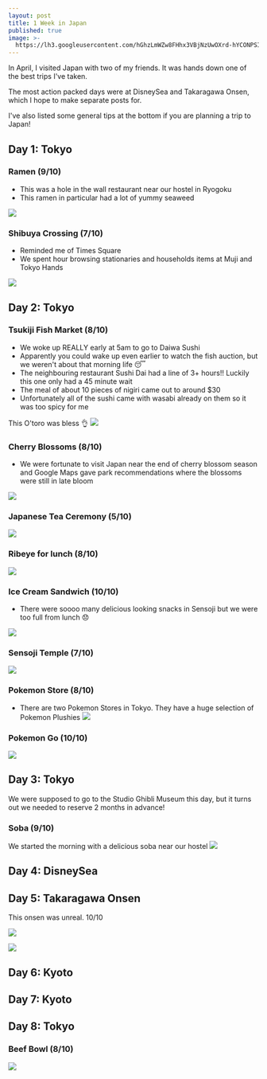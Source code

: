 ```yaml
---
layout: post
title: 1 Week in Japan
published: true
image: >-
  https://lh3.googleusercontent.com/hGhzLmWZw8FHhx3VBjNzUwOXrd-hYCONPSIZ71pbVCEHRP8cCuF0X1IXyyG3C-Xm9GJ3BpiNCHB99ahr2a0Eiu7XWu3J4fgMORvGgkUujg2XTwt7NuNpzRp3l5xu4wbK1-8lIlHbjvnx0_6xtIMl6OLv2NbVLfuM_y5gpMp0Ryi5QyhUp9IBvmjN7cb-my4a55gIW_z-vekllAyGasPozsfIUswhhUAc6YHUgxj3gjjOKkYOKYkUBNWmXCIdb184-5r0UsuDpjNc6THF-MYj-Z610fCabW1Rhebt3TAPsxsChxSgeFNGcEBIEeav3eTb08Zv-K-fO5buCUKXHav5RvmDfR2umLjr6PimjI7WwSxTAQUE6mQBT0zc39as788WCC7PzA1YCCoAOzJfNBhBxbkAGpXpwDMZ9eXY_voARTUqq9fLwqCwLr57jLaOdKtNkdSiDqwx7jYBSIxLpQzCflkzPxMtc94d81vmhsG_l5AXy8wlZ14q_D3AkS1D2tayokSMg-OpCmhi9oMEUOdiulJn-KkYRiYLf-q4ONUI8oLjHiNfZmLsD1k-fw3vid38NP-yfm2U-AbZX1BGx_rislIDITXM8iQqOP5CfdGIOHyGqOegW691LFp_QivA1Yhwc9iDodxUy909OWINvGvJX-MLoxnXv8Q1fQ=w1035-h776-no
---
```

In April, I visited Japan with two of my friends. It was hands down one of the best trips I've taken.

The most action packed days were at DisneySea and Takaragawa Onsen, which I hope to make separate posts for.

I've also listed some general tips at the bottom if you are planning a trip to Japan!

## Day 1: Tokyo
### Ramen (9/10)
* This was a hole in the wall restaurant near our hostel in Ryogoku
* This ramen in particular had a lot of yummy seaweed

![](https://lh3.googleusercontent.com/8v_ASAtYlkUL3g81pesZO8zLmAE_qITbJsu4M_Ht-Y9ipPISDqxbBEDZDM9tM6ZvcIh1HUshWHybuHDGQS4cDPT7fRhwUhYBYJ7F58qgVEBqURF21QHZgH01N8Iq0Z9NcqQolrdb3nnpSD8I1q0BDoJkWfg5k0T3Gi7rjak3py5RJhptASDAwdrquMmRZ8nkpbvL8QyPvC2P_8PeRmSmmCQeeRo0IGVdI7HKbVllUbPb-J_oiqqmSjTB6VJQtO9smp24bRJ-ky9xJYYIlOlv-IJuUqwC8Ct1sXJfdV_qEO4mHGdPrRy5usz_OgcmN_E5306NULO91u6pqUCkOUNzBKPNOTjTCG4vqi4EN9L0ZFRr_gCx-TdC9f3T5qv9duQobplZW7PbJ9ZPkulWKRVpXLS4XM_YMJTBEC0gNiA8JiLb93bCbHvQi5Gqp2CObU-nM_Aaa75TNa_LTbflC1G7Kke1mjQGSwDNhZR-xYopNxI_i9tYFE4lyc1tby2y4qWFCn1I4MtOFjoVPf4Ih1fVLnI4vBzkuelr24Z_ncwx7gMVK0ucs95meGay_46ZYNowKS3tbihrf1YKPqNCIqmGFmcJtG6pTMaOEwYqSaq3-z_Ma7KvoTuH_2tXPivc0R6HgqnpMva-qGcguXmhdvDXJvrFYKzayeurKw=w720-h540-no)

### Shibuya Crossing (7/10)
* Reminded me of Times Square
* We spent hour browsing stationaries and households items at Muji and Tokyo Hands

![](https://lh3.googleusercontent.com/4oG1V_cM7oEs_TTLpqAHzUfdRB2lEH4qTV5pGPuIl5UqYPnA8rzzQvBzvAFhla7x2LBfL7RWCH5S2jd3CIQ35ODtoAUSrAN006H6ZStjbeh5YqkXNdiYHLVkUPt9OZGODg1l3Y57wX02YNw4WTHJAAhcAgBNW07UagEuT33IpZ77fc_UtvP679qLGtLdUtma-X5mLF-d_aR17LzN-nue_2mPbmDMYamSEYb4FDx2vakSHT-q2R8-LC8ocuvmfLGCnFPC7tQrOjlOJ0Xk4zy_ve6-a7d3U1-tuhX8luzze53xoy9UW2jkb31X0yqJqStDsyTHbulwe59cPVcMfwTaBxXr3iXmiCF86CYDvg7poDH7hUPaczLPbFcdsRaSV8pwQqd-OYK95lOwsGhvtS0VEQbROPI9lJCYogojFevrJfZ1JpN722DeMTlr-ukJVQ8xLIbS9GAhwQjGOGOI8GcUmzzdBYrmrmKcHMmOPuBqOky-FU1PLXgINx6x_81Hdf32QvvUlExYCvQTuLaHh6Sh03op21AaQSHhR5z7jvU1BZ0G1KHIqoKKALPE26C2kRiScVhrdoBUowsF7ES29GLCp-JbYgfg4x-BeBJoF0OAcMkQ1hJtXfjb_9tZfscmZzoR3XTU4lpRiyu68lhnUPu_MwJbqWzwz3_n2g=w720-h540-no)

## Day 2: Tokyo
### Tsukiji Fish Market (8/10)
* We woke up REALLY early at 5am to go to Daiwa Sushi
* Apparently you could wake up even earlier to watch the fish auction, but we weren't about that morning life 😴
* The neighbouring restaurant Sushi Dai had a line of 3+ hours!! Luckily this one only had a 45 minute wait
* The meal of about 10 pieces of nigiri came out to around $30
* Unfortunately all of the sushi came with wasabi already on them so it was too spicy for me

This O'toro was bless 👌
![](https://lh3.googleusercontent.com/whTlKmiQ7ZkNRRSEhvSaloBMgmsBVng6HlsQBq-QCnDECJm5E5Yf4iC1IBcEoZ6sAqU-xDmbmNXwRK6RtWI7FvU0TfqzyXxBCgMf98IBICvvC3iZO4fHaaQ-JrhULouuSH6NDncufINoXq9ewtTqClPDk-C3MmYPbHOXpr83pkucMCa2OuhMlXgPJlzG9L5UzHpIaQN2W0Dm-MaPS9JC_tkdjlYBhzMO4-bZjlK0CZH0s1sZFi8rItu4mqYjq8S8uC6AUJuQym5IztifpjwIVoXVdruNKCqY7cyD3Cw-tco_l71wyDG-u9lcwh3KuQhOEAuM6EEn3DqXCaPLTPWL3TtNs23qNb8-HC0YuEULVITekJ0gG593EmI7xu9Tp0RH_Y0LseiTFyUgWZuKjz0UPV841qq0h1Vr3RvNcVdgyB395_q8xaixlEqk8u1VA6-kFFYInfL30R7ERQQuWqLbyyjiw7M2z43ryLDxMzumknMPXz_Xirffs6sO2l3A7apG-nzWvLnGqvk287Z7un-eZpLLVqGbpwZZCTlTsL444aYv2y8230zwV5zBd6K2SpbMlpra9GDgOD-ibK38rsQXFxDotadbotWmmktc_NnogTh9DC_7c9TUf-3ZwkQDZHgDs9GlFsLEyEZgZVOnDZ2LHGtOVVkHsV7LNA=w1035-h776-no)

### Cherry Blossoms (8/10)
* We were fortunate to visit Japan near the end of cherry blossom season and Google Maps gave park recommendations where the blossoms were still in late bloom

![](https://lh3.googleusercontent.com/lNB3qKeqh5fowI2-08C4j_Zpsq-XqrSsauUjyaz0I_DOhsrE17lL7f-SG1G1JArZ_7R6pICmGNwIgOZEH2g8Dz_LpzxoVGF68vYyCXuid46NjO9YFNBQAW2y4Q1H-6lPmq_XDis0vpJT6zXFj1ggYE8JZ-gQdMfoJ5sssTW03sjnN3RFts-7vETuJ-G1yrxid37tT0b9q0DHCGDlMh9BMR3_1jO8lIJjV7UOSY49RQJvBaRFMy1GU1dSoF8AOQH0WwDrJHNSt42wj8_d2-PnNqgoCtREmbgFpqCvTWL4ikuE4YgtjcWNYKZtd_iCJynTBzW23iGEacAvwwxhUcrSMrOIoUd0rDju0DA6y_kPhXIdC1P8B7f3hISWCzlL1RCCKz8S1uQPL4byJ_rDz9Lft46V0HLmXRxs2mLVUk-XHpxZWkEu_BLc8akduPhDs6dDMXTdhyQ5BFHX7JzAbIoRNxWYUn83Yz5laC_ozA97ipwiwTiBB4p5QQYNtCbSqHE_hRHW8JAfHvezfMS3n4oO3mNLqycLyv2mqalagq2haW8x8Ezfq1EH2Tdl_k_jSFsDjtJKj6q_u_7EMH7RfLHq6s_u4E6buOi7HBktFVgDo-nTp2L4--YB7czwCAI7G_UHPuUvUdo1YgAYSjXYl3u91b6LzmnfsfjF=w412-h732-no)

### Japanese Tea Ceremony (5/10)

![](https://lh3.googleusercontent.com/VpYoIk2yp3xoEkOKmecfBXKGkjlX0EMsr4FVTQmGv18aBJu8jVRmyuIfhc_9nXsx9Uc-k7skM-ONUh3RKo_0K3EUiggYuLHffNGp9-Zl4Oo_VHXc6kzRtNCG9f40ZZ_S2IUsBk-MWhuHbBPMBooqxDmAhAc6vu8oXHqJJHTDleAfPb9r50LdjWpvjk3OMAyWIc21WpUtb5uu2F2fHblbPFT3gKGrhhYGx4DhfWIPCnWF5IQNP-Ga6lldLVGPPiUkyDku6_e0Y0oEO6KHv9V48uqVGQM2qfuJucbWBuoeOtKDUjijMXIkuVhlZQUq-Eh_ZRHDSgcJmLvDrEP5RAe6-ETCtJutbqzasbBxtkS1sMhAVrP0SabBrUIThhcRYqFy1nAWNueAuLX9hg8puRYG2_cI_T5c8dRdpb_LeF_inWIaOxdhm2SW08UHrpurrxmLP9jPs4Wxu3NNhlv4DRs4aWCHL9649VSfB7w_TQ1c5hKk-t0a_OGSIpKXeuoF_Ko2248Awj11hlDhJ82QaysiJ-nhM2nDCL5h0RmCdv_FKFwHUYuZxKmHegOi0KxZR_3hCXf_CqJ7p6dtXuay_H_2I-t1Rp30To4A_WhVKH-8ddmTbIum22nWyUKaQXnG_HpgNXlp7XPVB2xEO9PtQiP0ZzJQPdsQat8-Uw=w1035-h776-no)

### Ribeye for lunch (8/10)

![](https://lh3.googleusercontent.com/C8Ke3Iphb-g2i6q4-GdyAH1q3wXjlpWzDIucR5amUysKFV9RUj9HaWub_hQTZ6FJP7I43SeclR_zc2DgGlW9s03AWSDz5CDvE-9Xb8o_JWy7RvN8_w-SM4_3MlgyMyB8KFbTpDdWkB_02nIUELaruRSVgjSUqZYfWk3rBN3u5h-IXQCNcSp5p32JzxdWk1zhgNrUgm5eOT8JN-3vNKRNLLzBLr63HQeQLi-kgLOMxYaV7QMJTyvQoW98f7KSL8L1_vmQFYNHOXvDXaYRfkpA3tCKlrtcooMUtJ5I2Vrviw5bMAM931OBvId_mjCQRh9qtoK2cuDqUpJMK2-AMNC8fjT-jXxNt_4XJBBgA28Pvu57rtD45SQ0MM9X_OEyKIVwBWSJwJKKn3CPHV6nwpgOAdIArK8-HlklSWutMoUQz1Ut0vsETJSxzdlJUpQjtLvUlIklM14jc1iRppWCEfMY-WWGOJEdaLr-Jv3PenlyAygcea4ziyl5zw8enCbjXxlLNR_8rAKROqfzCeHuVz3ZYc_fk6RggVxreFFjk5_9nq6BkK7VrQYAk_5RwFXrHF1ATrqXgCQrs3WWmxQfTJ1o2nmjUH11k7Nql2T4PP0D6R8EZNPpjXj3vRvw2J22QeywDeqoGxDLEArxQjtQZHxMoLKZokidZdVZ5g=w976-h732-no)

### Ice Cream Sandwich (10/10)
* There were soooo many delicious looking snacks in Sensoji but we were too full from lunch 😞

![](https://lh3.googleusercontent.com/Lm_d1Gl_p5CdbU2xuoV4f6M7g0mK_z-cgtq_zDRPINnrBDdeD54JuY-m0ViZQQ9rzYSxhgmIHYNTkMQAygLQDjq616mmJT55aL_L5RwBihxc23b5B440nUFN8YSQpTMoiEiLXd0TFzIYkC143AggDmNVPkXwTHf1fmAZMMLf8OWmVMS0ZFaVO9wlULep9DKGdYpD50hr-X62jPxeWrddsQGRvtVzkHvacKLpoFUSR1bfZqaWbhX4vbYmYJNlxbVPh4GoeF4GLw9BF7mvFbfLhHkXP5c8v5IK8fIAfQZW7AgAKsmh4XTI-iWvkxgDfzQ7JjMsHNQrBfgZGa_yXb-tivkRp-_Uhz3A4YyclA4-WmtbpEWdd7uJ01jO8i0LQ6RSoWhw8TCvjQWe6nnal-bh-7T1NayzvitjVgq1m96iVpDlbmtYBSaZgF8xEOvcB862HdkEYoFQeLbr7J23H1hFU_YHWdRbRomo1X5DP9uYh6b6bo9zd_3-oBEjA-L4dltM4KCFGqFQ_iwyBr0FUraJyLtLYx9rnuTrm4I_8qPA-CzudE2aH3pE7eblZvyKHlZMTcs7TIPqz96GEZWe3SfvyfN8R-cr-aCrO0tQTzFL=w1035-h776-no)

### Sensoji Temple (7/10)
![](https://lh3.googleusercontent.com/IGGvARoArW6g3bF7rLxfHXxWN8ucxpp3fRdBc9mtxfWBNQwhwzACJ2rjYHh6dWVAVvoscmEtnPb1m-OHXQ9pku1JlOTERtD7PEQYaU1zs4CTlbHuVPWpZuOaePMLYL5kQRujjMdiUkBBZHpCqVcrNJalgCopUs8uYm2yzukRi2DO_7P8yl573WEQEB1v1mGIzRzYXfPFUG-isAaS3LqdHFf1lKIHamabJ9ub4_4uRHlRRFjcPkaWgPHdPzrHb8kZA49yLbgeEzu6mmvqDyKEnVGaq5wg0itqjLH12tXdRf8aedZsBeW522dCQCu1Sixp46bmcIsdD3_58WRMATUWDLM-notmpmKtvf7vp4voUuRp-URsA-rJ7cCTPziJGLy-Vj1KniGovCYmiAfCwJIHKEg6TnEpX3v44suIighHteGV0zbwPmFDlPATMl--IBPpmTWg0zLH5Zsoi9do3z6fUzh4WOlXAOZCnZJjTHDKPMizaW9Wks2RMw7YMaJIMOkcxUK85gQH1iFG1z1vafo1yMpkGrHsO4MybfhLlBVZMziqSM40A_MTQzggTso4AapPvLebad3mEZwycyyCRHEzfBxKDFvAOJNZKO7B8IhjhMR77VojkmXd9Vj-MWf7QlnghAg5oUmUxFvz89mf-i73oCULae2k6FHMHA=w586-h732-no)

### Pokemon Store (8/10)
* There are two Pokemon Stores in Tokyo. They have a huge selection of Pokemon Plushies
![](https://lh3.googleusercontent.com/uSc94vLHVjwQa5A8lb0trfwg9l2iXmpNq8PGZ82A4ipkLYH9bc8_Eq2m4BygwpG3G1Os0lQMXQHY1YKOyeQ373eQsjvIymxsx1q4wEL0oWfwVMgtA0CTseaTHVo65yc4IcysMp6IDHE-yhmIVznKo1FxRfiJ5pf0QgnD7ONSO7lqzu_HLbe9c7yh--i9eDmUkzaAIsKtJBTR-SAN72uNcomIJ4yIGmLJ1X8qwVT0ab6PwCF-bE4RHZ93CF8XDrDP1LUIcHxlHyB_MOUxghLgFFKjIeldU2gf2IUzkchYh1z-RCogbg8rMoeZrZ6Bjy5iFYXEsHL9FAcINWi9t_XKVOr3pcyTWJIDBFgaMhD2mxOtFGfaFsP88UzathBMgumBmB-zaFyJjUGb4zn5g6HbNIMIRKDPSAju7M0uSl8pZUBqEv-g6oo0As8cJB_r7p_ndmMJkaB-JF-9z8JE2igIEgLzOub0mOYKQUkz-3q_zYe-LWMaT-Y6iEwyBnwbfUtWr6t1MM_l96uxhXEqskQ1QAavcDZxpl94bT3uUZ6Lkg9utLtHL3GaFG4J-QfWmMcWX8QkQBucZNfv8YwJXeFMrUjLq50jUGn4ZfjOLLkJN2UemsmAqIet80yA4bcdIKfqRePSOSfhdFNLiC8jp_RTxWbdEphInwYK=w437-h776-no)

### Pokemon Go (10/10)
![](https://lh3.googleusercontent.com/DN1bwxPchPSuN_w-r5boAzoH8jLu_1j_ENIXQHBQaxY19RIWDYFkrVXCdsVAuMgeE6R9sazjXVGhX9cgMvMVTXRO2cKGp5Z_C4y2K3SXAbxk818-O9JvZ5BSI5caR_TpFl830L3yRYR7AA8U7pnha5h-q1EwpTR7DBUJQ-nGi6KI1wTgUQlmX2UVJJw3uqYGdXkD6lH7KymXBOsFGNNGXNq4F69UL169VZWQegQPG3rQCjlqeb00gs2lrOer2FlmahkhRvYh2PG713pTiEpa286MTGMQSegdysS9nFxDxSocE-BtkJFBCukSVhDmevFKB6sHbvw2X3aGreo5GbDRLfZmXsjK3_-YNvIyViFebREA-fPw7kwwtWc-NzHjddbm02SYt6CfGlyNGGa4mfD3m5YJ2mS8nHhE6-oTql5rpifJ0AOBOwf9OByQWx_f25pXtwEz7bkY2L3N4QGjKTLnDuU7u134w7ogTe8I6tWC57mz80-3uEaDVFMbzFsPsS-eOCi7d_2RJssIeYUz1v-eOoPNj8xfqZaatJJrzCpld4yG0RgFoFbFSwQ7zOfn-KF4ZHhm7HvnpX_na_BjgXAymbKpDBlcCZBGzkBcY4adHOumAjFSiFf5RdgiDk193u3xBqRiEoGYhbafhYXSPYS095SMDNBS0B63IQ=w437-h776-no)

## Day 3: Tokyo
We were supposed to go to the Studio Ghibli Museum this day, but it turns out we needed to reserve 2 months in advance!

### Soba (9/10)
We started the morning with a delicious soba near our hostel
![](https://lh3.googleusercontent.com/lZ2pkugQfXlMLCfN3iKVjkgyOlP0yHqtZ6H0HeW7duEJSB3PYpJ8s2k3ZXC0SPtd36yjtooDCkyKVVjqSd9bgHkth0_om72mKwY8Y6o4DznuDvKLUEh_NO6wU7DJXVXYQVmEmok5Mtzfa3m4gy-QrdhtVdLYkgQ7eq9lj6UC1MU-GrBc2rfAM-d2V5DsSWbKBZ8Gi22I_V5jVPacdV5lfSo_7airQUIUeZSBNWwMv94sRRjqYq--qLKVWEczzYPvQCRiMGUowTRzRvPZBHnkvFci7ydirJA6MXr_-r9QzTqABcjWuJebspvHsX11lfC-3uWzUYO9Y68cnVn7i_bqmDTxhki_pXAdk81lqgTfFDX-n3mJMtSGOqjke3U-p88nCr3skPFUKqOZD0O-VYfNuqjgu-XMpaRXIvUSA4Jwv_XxebO_f93G6C0u-CGcN6GuX9tMvl7fEid5WFzJDK93ldOGXtkpb0YrF7COpvldYGi0UewTcW0S5vlM2peOJvk8SV46CbTl9u60mD_rUqO3RFvm1ULwRzMqg_xFxjd_zZVZmypJZfwRU1wTTwb8tG0682SsS9VakCi8B_zmAbIuCeqTeXwl-TKzL9ow_wfU3MAfHhjzuf4b86ekBM7-Pj0F_KfNUerEXDLOdtwHiM5XXPMHy9Biu3sFwg=w1035-h776-no)


## Day 4: DisneySea

## Day 5: Takaragawa Onsen
This onsen was unreal. 10/10

![](https://lh3.googleusercontent.com/OkuTPVGKKdPRb5FykO1e1yDk0OrLkTQmTLaM9ML3S33smYoPvNe9_R7lsfgAjXddonsaoRZxLaq4m3KhyUZ5Oiir9RuHMFfCoecOuEhorKxZWCDYCV-Kp-LeytmZ7dTDLNFmSP3ImbwASAPGwMJnOyjiNEzVPvlNBDpNtMQm0md-q5tgv2418_-xn3QNA0emQ6Y8RndZFBenyP5A8mNv4hsmoEPq736AAd149VfdHCOeIYtSgGrqa9bp7gSq31ixKiXJlBhdXEJLPnMP0rdOd5Mrr8bUuPU9KgupOJppZXOqhtTdq1eg06_CjFzFa50kIehqGwFMkjioHvPNyncE5PbTPta1-eusBN-JyyBwMfsvMWLM2gLSM2odQAdYAVV4m1jXB7Co0AZ4M1pD6a5EInoPiBeMmdV289THon_AWu71xTHnQJzJuRMMT69jpZYnViYSC4IwqFmVFHsFmgDNFU2lF8jA92MZZjDPgHJZngHLK28xVrJ3erfglLRaSqxPOMGGGzRHDVapGfc435LrFR0k7vrfrGT_bWm2i6DSCLEJzR-Lh43tZQskosyr1c0eHqsMj12_R2YJW-ulrAUkBp7YN_cC-EpIkizqz1mUanDwD2nfwYyEM-sUCGdnirSwepXWEagliMPoXk3oIfqnHMCPtIYxbsJ5tw=w1035-h776-no)

![](https://lh3.googleusercontent.com/yIENFKSebYaTGLs8I0E3YAaSoMNnANM2OLgkUYMtevcQireS8JpMn-gwpbXjl6-ES8Q-Cp2Pc1LGxsGF_0t51wsTfzxoYbAMGRGD34sCji3Mihs8rEqyqr5QHXfP3pTXT7uGXZBLqhUnauSiN8Q1Q467gWIVz9hx07UT9uFobIUoNe0hHU3teJ_F0pqV81Cr5VCwryNHSdjffapD-0lrYyH35qhqX3n5ONzdib_CB-CUlLne1OJ45a8wef3rHfqprMlOJTXU_2sTfiamswuYCkQ1FxgGIt3vt9dpKzxF3-A5HCp-zNQmqPB28UT1v0vcesYPBlg4IYaBQac1Z6H2tK4x4L6XmximPs0sQzHuMT5qHBL8898zs9TCLXTlZZCgKX35y09iC4VNGgBL1bpDucFZ-U5hqNeufZk7nncailvZKUm-vqGUSUQ_hRTpPXP_zpd7dzHPYgo-BkVIxJPbmHgYEhjG2zDAyt20uBnsV3c4ZfkZzH_eZiq9zLoue9xU67FWv0gi1UZxQh_RzXOP679kCMuT_QjvMjP-DbZGuD6Z05-lhHIENinpVjhJCqFy9-wk_wF-aXTaikP-nLroLzz-RcubM612sEQuw9EQG9itB1Ok944iuJXrtrTJJLz1AqTnW6-OUgnxb13JgCJv9rAyOl6i6BXEnw=w1035-h776-no)

## Day 6: Kyoto

## Day 7: Kyoto

## Day 8: Tokyo

### Beef Bowl (8/10)
![](https://lh3.googleusercontent.com/7y2yz5ng0YYfBKAF9XaFaeccDFsHGfW94KrR_3QXx8KA0TeH0dJxBpZOlelD5ATEIijhdXbCGDPpYyIluky39VhsEL1YvwbSHMD82x2FCbUCkLufraxgLsblsuML8CeTtSgxv7B1rbD1WoChWLF1AvFzjyOiuLIPzy8aIqwMJ0Zi_IHBUqV9imTWshpqUEigv5FZS8MwIe8GMJda-Vt8gCPnCQXqnp1Pbd17TXyz20KgCTeVxJ-5Co6gWO4xN6rMDTGE3y78HairDY_X3Nwyav3wXC-9T1rC8a43c9rl2Kcj2_g2aHyybnKLh2SutTacSSVylrDnCH_FI4jCzc9AC664rL3HfiJzJckE61HePJQzo8SHiByVLZ23g3G1Q1DlAJrRLvqCbeMF0TloVVmsKOW850xNBu5IkZ-cXTt1nzOVnMNifQZWZl2KwpGq1ksOMbh4Z_-sdQjqp1HLgFtGswUVFLtWrr8hhXexS7jW06F62xF-TAUCHwLQcNExbyGxS7xNqBxaA9vr75_kzuJV2QSWg_K1gA1Q5qI_lr5GkvBF9qwbytlyKTnxMlZ68d8uLnELKCZFt_IRdHvmGUKgJXUtbb4Ff4FZEXpyo30UVmOD_k-MNqK4LemhW60GA11OD8JrcMY96zRhG7buSFTth7ZNG85O0IPaiQ=w1035-h776-no)

